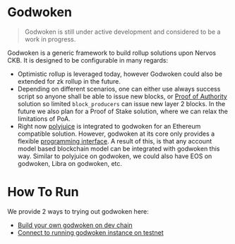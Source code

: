 # Godwoken

> Godwoken is still under active development and considered to be a work in progress.

Godwoken is a generic framework to build rollup solutions upon Nervos CKB. It is designed to be configurable in many regards:

* Optimistic rollup is leveraged today, however Godwoken could also be extended for zk rollup in the future.
* Depending on different scenarios, one can either use always success script so anyone shall be able to issue new blocks, or [Proof of Authority](https://github.com/xxuejie/clerkb) solution so limited `block_producers` can issue new layer 2 blocks. In the future we also plan for a Proof of Stake solution, where we can relax the limitations of PoA.
* Right now [polyjuice](https://github.com/TheWaWaR/godwoken-polyjuice) is integrated to godwoken for an Ethereum compatible solution. However, godwoken at its core only provides a flexible [programming interface](https://github.com/nervosnetwork/godwoken/blob/9ac51b4266330e1974ffe5ad418229a8ddbac12f/c/gw_def.h). A result of this, is that any account model based blockchain model can be integrated with godwoken this way. Similar to polyjuice on godwoken, we could also have EOS on godwoken, Libra on godwoken, etc.

# How To Run

We provide 2 ways to trying out godwoken here:

* [Build your own godwoken on dev chain](docs/dev_chain.md)
* [Connect to running godwoken instance on testnet](docs/testnet.md)
